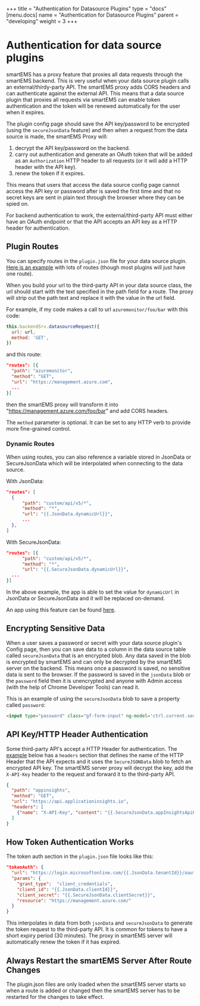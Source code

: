 +++
title = "Authentication for Datasource Plugins"
type = "docs"
[menu.docs]
name = "Authentication for Datasource Plugins"
parent = "developing"
weight = 3
+++

# Authentication for data source plugins

smartEMS has a proxy feature that proxies all data requests through the smartEMS backend. This is very useful when your data source plugin calls an external/thirdy-party API. The smartEMS proxy adds CORS headers and can authenticate against the external API. This means that a data source plugin that proxies all requests via smartEMS can enable token authentication and the token will be renewed automatically for the user when it expires.

The plugin config page should save the API key/password to be encrypted (using the `secureJsonData` feature) and then when a request from the data source is made, the smartEMS Proxy will:

 1. decrypt the API key/password on the backend.
 2. carry out authentication and generate an OAuth token that will be added as an `Authorization` HTTP header to all requests (or it will add a HTTP header with the API key).
 3. renew the token if it expires.

This means that users that access the data source config page cannot access the API key or password after is saved the first time and that no secret keys are sent in plain text through the browser where they can be spied on.

For backend authentication to work, the external/third-party API must either have an OAuth endpoint or that the API accepts an API key as a HTTP header for authentication.

## Plugin Routes

You can specify routes in the `plugin.json` file for your data source plugin. [Here is an example](https://github.com/smartems/azure-monitor-datasource/blob/d74c82145c0a4af07a7e96cc8dde231bfd449bd9/src/plugin.json#L30-L95) with lots of routes (though most plugins will just have one route).

When you build your url to the third-party API in your data source class, the url should start with the text specified in the path field for a route. The proxy will strip out the path text and replace it with the value in the url field.

For example, if my code makes a call to url `azuremonitor/foo/bar` with this code:

```js
this.backendSrv.datasourceRequest({
  url: url,
  method: 'GET',
})
```

and this route:

```json
"routes": [{
  "path": "azuremonitor",
  "method": "GET",
  "url": "https://management.azure.com",
  ...
}]
```

then the smartEMS proxy will transform it into "https://management.azure.com/foo/bar" and add CORS headers.

The `method` parameter is optional. It can be set to any HTTP verb to provide more fine-grained control.

### Dynamic Routes

When using routes, you can also reference a variable stored in JsonData or SecureJsonData which will be interpolated when connecting to the data source.

With JsonData:
```json
"routes": [
  {
      "path": "custom/api/v5/*",
      "method": "*",
      "url": "{{.JsonData.dynamicUrl}}",
      ...
  },
]
```

With SecureJsonData:
```json
"routes": [{
      "path": "custom/api/v5/*",
      "method": "*",
      "url": "{{.SecureJsonData.dynamicUrl}}",
  ...
}]
```

In the above example, the app is able to set the value for `dynamicUrl` in JsonData or SecureJsonData and it will be replaced on-demand.

An app using this feature can be found [here](https://github.com/smartems/kentik-app).

## Encrypting Sensitive Data

When a user saves a password or secret with your data source plugin's Config page, then you can save data to a column in the data source table called `secureJsonData` that is an encrypted blob. Any data saved in the blob is encrypted by smartEMS and can only be decrypted by the smartEMS server on the backend. This means once a password is saved, no sensitive data is sent to the browser. If the password is saved in the `jsonData` blob or the `password` field then it is unencrypted and anyone with Admin access (with the help of Chrome Developer Tools) can read it.

This is an example of using the `secureJsonData` blob to save a property called `password`:

```html
<input type="password" class="gf-form-input" ng-model='ctrl.current.secureJsonData.password' placeholder="password"></input>
```

## API Key/HTTP Header Authentication

Some third-party API's accept a HTTP Header for authentication. The [example](https://github.com/smartems/azure-monitor-datasource/blob/d74c82145c0a4af07a7e96cc8dde231bfd449bd9/src/plugin.json#L91-L93) below has a `headers` section that defines the name of the HTTP Header that the API expects and it uses the `SecureJSONData` blob to fetch an encrypted API key. The smartEMS server proxy will decrypt the key, add the `X-API-Key` header to the request and forward it to the third-party API.

```json
{
  "path": "appinsights",
  "method": "GET",
  "url": "https://api.applicationinsights.io",
  "headers": [
    {"name": "X-API-Key", "content": "{{.SecureJsonData.appInsightsApiKey}}"}
  ]
}
```

## How Token Authentication Works

The token auth section in the `plugin.json` file looks like this:

```json
"tokenAuth": {
  "url": "https://login.microsoftonline.com/{{.JsonData.tenantId}}/oauth2/token",
  "params": {
    "grant_type":  "client_credentials",
    "client_id": "{{.JsonData.clientId}}",
    "client_secret": "{{.SecureJsonData.clientSecret}}",
    "resource": "https://management.azure.com/"
  }
}
```

This interpolates in data from both `jsonData`  and `secureJsonData` to generate the token request to the third-party API. It is common for tokens to have a short expiry period (30 minutes). The proxy in smartEMS server will automatically renew the token if it has expired.

## Always Restart the smartEMS Server After Route Changes

The plugin.json files are only loaded when the smartEMS server starts so when a route is added or changed then the smartEMS server has to be restarted for the changes to take effect.
